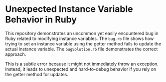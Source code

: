 # Unexpected Instance Variable Behavior in Ruby

This repository demonstrates an uncommon yet easily encountered bug in Ruby related to modifying instance variables.  The `bug.rb` file shows how trying to set an instance variable using the getter method fails to update the actual instance variable.  The `bugSolution.rb` file demonstrates the correct approach.

This is a subtle error because it might not immediately throw an exception. Instead, it leads to unexpected and hard-to-debug behavior if you rely on the getter method for updates.